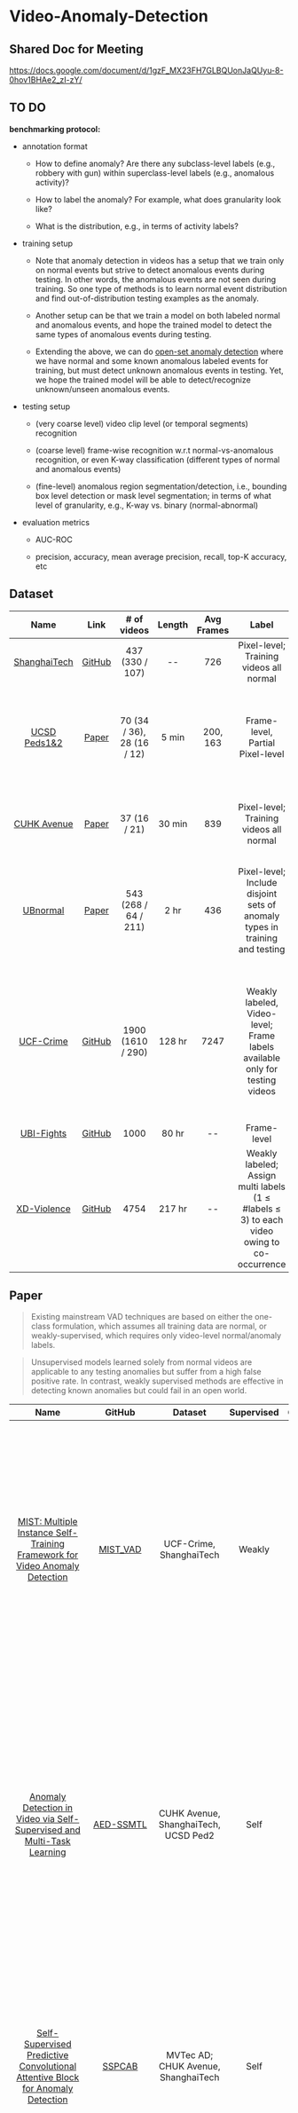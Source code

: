 # Video-Anomaly-Detection

## Shared Doc for Meeting

https://docs.google.com/document/d/1gzF_MX23FH7GLBQUonJaQUyu-8-0hov1BHAe2_zI-zY/

## TO DO

**benchmarking protocol:**

- annotation format

  - How to define anomaly? Are there any subclass-level labels (e.g., robbery with gun) within superclass-level labels (e.g., anomalous activity)?

  - How to label the anomaly? For example, what does granularity look like?

  - What is the distribution, e.g., in terms of activity labels?

- training setup

  - Note that anomaly detection in videos has a setup that we train only on normal events but strive to detect anomalous events during testing. In other words, the anomalous events are not seen during training. So one type of methods is to learn normal event distribution and find out-of-distribution testing examples as the anomaly.

  - Another setup can be that we train a model on both labeled normal and anomalous events, and hope the trained model to detect the same types of anomalous events during testing.

  - Extending the above, we can do [open-set anomaly detection](https://arxiv.org/pdf/2208.11113.pdf) where we have normal and some known anomalous labeled events for training, but must detect unknown anomalous events in testing. Yet, we hope the trained model will be able to detect/recognize unknown/unseen anomalous events.

- testing setup

  - (very coarse level) video clip level (or temporal segments) recognition

  - (coarse level) frame-wise recognition w.r.t normal-vs-anomalous recognition, or even K-way classification (different types of normal and anomalous events)

  - (fine-level) anomalous region segmentation/detection, i.e., bounding box level detection or mask level segmentation; in terms of what level of granularity, e.g., K-way vs. binary (normal-abnormal)

- evaluation metrics

  - AUC-ROC

  - precision, accuracy, mean average precision, recall, top-K accuracy, etc

## Dataset

|   Name   |   Link   |  # of videos  |  Length  | Avg Frames |   Label   |  Anomalies  |
| :------: | :------: | :-----------: | :------: | :------------: | :-------: | :---------: |
| [ShanghaiTech](https://svip-lab.github.io/dataset/campus_dataset.html) | [GitHub](https://github.com/StevenLiuWen/ano_pred_cvpr2018) | 437 (330 / 107) | -- | 726 | Pixel-level; Training videos all normal | 13 scenes, 130 abnormal events |
| [UCSD Peds1&2](http://www.svcl.ucsd.edu/projects/anomaly/dataset.htm) | [Paper](http://www.svcl.ucsd.edu/publications/conference/2010/cvpr2010/cvpr_anomaly_2010.pdf) | 70 (34 / 36), 28 (16 / 12) | 5 min | 200, 163 | Frame-level, Partial Pixel-level | Biker, Skater, Cart, Wheelchair, People walking across a walkway / in the grass|
| [CUHK Avenue](http://www.cse.cuhk.edu.hk/leojia/projects/detectabnormal/dataset.html) | [Paper](https://www.cv-foundation.org/openaccess/content_iccv_2013/papers/Lu_Abnormal_Event_Detection_2013_ICCV_paper.pdf) | 37 (16 / 21) | 30 min | 839 | Pixel-level; Training videos all normal | Strange action, Wrong direction, Abnormal object |
| [UBnormal](https://github.com/lilygeorgescu/UBnormal/) | [Paper](https://openaccess.thecvf.com/content/CVPR2022/papers/Acsintoae_UBnormal_New_Benchmark_for_Supervised_Open-Set_Video_Anomaly_Detection_CVPR_2022_paper.pdf) | 543 (268 / 64 / 211) | 2 hr | 436 | Pixel-level; Include disjoint sets of anomaly types in training and testing | Crawl, Dance, Run injured, Steal, Fight, Sleep, Smoke, Lay down, Car accident, Seizure|
| [UCF-Crime](https://www.crcv.ucf.edu/research/real-world-anomaly-detection-in-surveillance-videos/) | [GitHub](https://github.com/WaqasSultani/AnomalyDetectionCVPR2018) | 1900 (1610 / 290) | 128 hr | 7247 | Weakly labeled, Video-level; Frame labels available only for testing videos | Abuse, Arrest, Arson, Assault, Road Accident, Burglary, Explosion, Fighting, Robbery, Shooting, Stealing, Shoplifting, Vandalism |
| [UBI-Fights](http://socia-lab.di.ubi.pt/EventDetection/) | [GitHub](https://github.com/DegardinBruno/human-self-learning-anomaly) | 1000 | 80 hr | -- | Frame-level | Fight |
| [XD-Violence](https://roc-ng.github.io/XD-Violence/) | [GitHub](https://github.com/Roc-Ng/XDVioDet) | 4754 | 217 hr | -- | Weakly labeled; Assign multi labels (1 ≤ #labels ≤ 3) to each video owing to co-occurrence | Abuse, Car Accident, Explosion, Fighting, Riot, Shooting |

## Paper

>Existing mainstream VAD techniques are based on either the one-class formulation, which assumes all training data are normal, or weakly-supervised, which requires only video-level normal/anomaly labels.

>Unsupervised models learned solely from normal videos are applicable to any testing anomalies but suffer from a high false positive rate. In contrast, weakly supervised methods are effective in detecting known anomalies but could fail in an open world.

|   Name   |  GitHub  |  Dataset  | Supervised |  Grained  |  Details  | Evaluation |
| :------: | :------: | :-------: | :--------: | :-------: | :-------: | :--------: |
| [MIST: Multiple Instance Self-Training Framework for Video Anomaly Detection](https://arxiv.org/pdf/2104.01633.pdf) | [MIST_VAD](https://github.com/fjchange/MIST_VAD) | UCF-Crime, ShanghaiTech | Weakly | Fine | MIST can refine task-specific discriminative representations with only video-level annotations. MIST is composed of 1) a multiple instance clip-level pseudo label generator, and 2) a self-guided attention boosted feature encoder to automatically focus on anomalous regions in frames while extracting task-specific representations. We adopt a self-training scheme to optimize both components and finally obtain a task-specific feature encoder. | AUC-ROC, False Alarm Rate (FAR) |
| [Anomaly Detection in Video via Self-Supervised and Multi-Task Learning](https://arxiv.org/pdf/2011.07491.pdf) | [AED-SSMTL](https://github.com/lilygeorgescu/AED-SSMTL) | CUHK Avenue, ShanghaiTech, UCSD Ped2 | Self | Coarse | No anomalous events when training! Use self-supervised and multi-task learning at the object level. First utilize a pre-trained detector for objects. Then train a 3D CNN by jointly learning multiple proxy tasks: three self-supervised ((i) discrimination of forward/backward moving objects (arrow of time), (ii) discrimination of objects in consecutive/intermittent frames (motion irregularity) and (iii) reconstruction of object-specific appearance information) and one based on knowledge distillation. | Frame-level AUC, Region-based detection criterion (RBDC), Track-based detection criterion (TBDC) |
| [Self-Supervised Predictive Convolutional Attentive Block for Anomaly Detection](https://arxiv.org/pdf/2111.09099.pdf) | [SSPCAB](https://github.com/ristea/sspcab) | MVTec AD; CHUK Avenue, ShanghaiTech | Self | Fine | Only learn from normal training samples, but evaluate on both normal and abnormal test samples. SSPCAB is a novel neural block composed of a masked convolutional layer and a channel attention module, which predicts a masked region in the convolutional receptive field. It's trained in a self-supervised manner, via a reconstruction loss of its own. | AUROC; AUC, RBDC, TBDC |
| [Bayesian Nonparametric Submodular Video Partition for Robust Anomaly Detection](https://arxiv.org/pdf/2203.12840.pdf) | [BN-SVP](https://github.com/ritmininglab/bn-svp) | ShanghaiTech, CUHK Avenue, UCF-Crime | Weakly | Coarse | A Bayesian nonparametric submodularity diversified MIL model for robust video anomaly detection in practical settings that involve outlier and multimodal scenarios. | Frame-level AUC-ROC, Top-k (Avg Top-k) |
| [Generative Cooperative Learning for Unsupervised Video Anomaly Detection](https://arxiv.org/pdf/2203.03962.pdf) | -- | UCF-Crime, ShanghaiTech | Un | Coarse | An unsupervised anomaly detection approach (GCL) using unlabeled training videos, which can be deployed without providing any manual annotations. GCL exploits the low frequency of anomalies towards building a cross-supervision between a generator and a discriminator. Both networks get trained in a cooperative fashion, thereby allowing unsupervised learning. | Frame-level AUC-ROC |
| [Dance with Self-Attention: A New Look of Conditional Random Fields on Anomaly Detection in Videos](https://openaccess.thecvf.com/content/ICCV2021/papers/Purwanto_Dance_With_Self-Attention_A_New_Look_of_Conditional_Random_Fields_ICCV_2021_paper.pdf) | -- | UCF-Crime, ShanghaiTech | Weakly | Coarse | The network learns multi-scale CNN features with a relation-aware feature extractor. Then a CRF is employed to model the relationships of the global and local features with a newly devised self-attention. With such a combination, short- and long-term temporal dependencies across frames can be learned. And a contrastive multi-instance learning scheme can broaden the gap between the normal and abnormal instance. | Frame-level AUC, FAR |
| [A Hybrid Video Anomaly Detection Framework via Memory-Augmented Flow Reconstruction and Flow-Guided Frame Prediction](https://arxiv.org/pdf/2108.06852.pdf) | [HF2-VAD](https://github.com/LiUzHiAn/hf2vad) | UCSD Ped2, CUHK Avenue, ShanghaiTech | Un | Coarse | HF2-VAD is a Hybrid framework that integrates Flow Reconstruction and Frame Prediction. First, network of Multi-Level Memory modules in an Autoencoder with Skip Connections can memorize normal patterns for optical flow reconstruction, so that abnormal events can be identified with larger flow reconstruction errors. Then Conditional Variational Autoencoder captures the correlation between video frame and optical flow, to predict the next frame given several previous frames. Reconstruction can influence prediction quality! | Frame-level AUROC |
| [Weakly-supervised Video Anomaly Detection with Robust Temporal Feature Magnitude Learning](https://arxiv.org/pdf/2101.10030.pdf) | [RTFM](https://github.com/tianyu0207/RTFM) | ShanghaiTech, UCF-Crime, XD-Violence, UCSD Peds | Weakly | Coarse | RTFM learns a temporal feature magnitude mapping function that 1) detects the rare abnormal snippets from videos containing many normal ones, and 2) guarantees a large margin between normal and abnormal snippets. RTFM also adapts dilated convolutions and self-attention mechanisms to capture long- and short-range temporal dependencies. | Frame-level AUC, Average Precision (AP) |
| [Towards Open Set Video Anomaly Detection](https://arxiv.org/pdf/2208.11113.pdf) | [Towards-OpenVAD](https://github.com/YUZ128pitt/Towards-OpenVAD) | XD-Violence, UCF-Crime, ShanghaiTech | Weakly | Coarse | Both known anomalies and novel ones exist in testing! We develop a method for OpenVAD problem by integrating evidential deep learning and normalizing flows into a MIL framework. It inherits advantages of both unsupervised NFs and weakly-supervised MIL framework. | AUC-ROC, AUC-PR |
| [Self-Supervised Sparse Representation for Video Anomaly Detection](https://www.ecva.net/papers/eccv_2022/papers_ECCV/papers/136730727.pdf) | [S3R](https://github.com/louisYen/S3R) | ShanghaiTech, UCF-Crime, XD-Violence | Weakly | Coarse | S3R framework models the feature-level anomaly through the offline trained dictionary and self-supervised learning. With the learned dictionary, S3R facilitates two coupled modules, en-Normal (reconstruct normal-event features) and de-Normal (filter out the normal-event features). The self-supervised techniques also enable generating samples of pseudo normal/anomaly to train the anomaly detector. | Frame-level AUC, Average Precision (AP) |
| [Video Anomaly Detection by Solving Decoupled Spatio-Temporal Jigsaw Puzzles](https://arxiv.org/pdf/2207.10172.pdf) | [Jigsaw-VAD](https://github.com/gdwang08/Jigsaw-VAD) | UCSD Ped2, CUHK Avenue, ShanghaiTech | Self | Fine | Solve spatio-temporal jigsaw puzzles, which is cast as a multi-label fine-grained classification problem. Our advantages: 1) spatio-temporal jigsaw puzzles are decoupled in terms of spatial and temporal dimensions, responsible for capturing highly discriminative appearance and motion features, respectively; 2) full permutations are used to provide abundant jigsaw puzzles, allowing the network to distinguish subtle spatio-temporal differences between normal and abnormal; and 3) the pretext task is tackled in an end-to-end manner without relying on pre-trained models. | Frame-level AUROC |
| [CLAWS: Clustering Assisted Weakly Supervised Learning with Normalcy Suppression for Anomalous Event Detection](https://arxiv.org/pdf/2011.12077.pdf) | [CLAWS](https://github.com/xaggi/claws_eccv) | UCF-Crime, ShanghaiTech | Weakly | Coarse | Contribution: 1) a random batch based training procedure to reduce inter-batch correlation, 2) a normalcy suppression mechanism to minimize anomaly scores of the normal regions of a video by taking into account the overall information available in one training batch, and 3) a clustering distance based loss to contribute towards mitigating the label noise and to produce better anomaly representations by encouraging our model to generate distinct normal and anomalous clusters. | Frame-level AUC, False Alarm Rate (FAR) |
| [Few-shot Scene-adaptive Anomaly Detection](https://arxiv.org/pdf/2007.07843.pdf) | [Few-shot Scene-adaptive](https://github.com/yiweilu3/Few-shot-Scene-adaptive-Anomaly-Detection) | ShanghaiTech, UCF-Crime, UCSD Peds, CUHK Avenue, UR Fall | Un | Coarse | Given a few frames captured from a previously unseen scene, try to produce an anomaly detection model specifically adapted to this scene. During meta-training, we have access to videos from multiple scenes. We use these videos to construct a collection of tasks, where each task is a few-shot scene-adaptive anomaly detection task. | AUC-ROC |
| [Clustering Driven Deep Autoencoder for Video Anomaly Detection](https://cse.buffalo.edu/~jsyuan/papers/2020/ECCV2020-2341-CameraReady.pdf) | -- | UCSD Ped2, CUHK Avenue, ShanghaiTech | Un | Coarse | We design a convolution autoencoder architecture to separately capture spatial and temporal informative representation. The spatial part reconstructs the last individual frame, while the temporal part takes consecutive frames as input and RGB difference as output to simulate the generation of optical flow. Besides, we design a deep k-means cluster to force the appearance and the motion encoder to extract common factors of variation within the dataset. We use both reconstruction error and cluster distance to evaluate the anomaly. | Frame-level AUC-ROC |
| [Few-Shot Fast-Adaptive Anomaly Detection](https://openreview.net/pdf?id=bAE1y8wG-ng) | -- | MVTec AD; ShanghaiTech, UCSD Peds, CUHK Avenue | Un | Fine | Energy Based Model (EBM) learns to associate low energies to correct values and higher energies to incorrect values. At its core, the EBM employs Langevin Dynamics (LD) in generating these incorrect samples based on an iterative optimization procedure, alleviating the intractable problem of modeling the world of anomalies. Then, in order to avoid training an anomaly detector for every task, we utilize an adaptive sparse coding layer. This update of the sparse coding layer needs to be achievable with just a few shots. A meta learning scheme simulates such a few shot setting during training. | mIoU; Frame-level AUC-ROC |
| [Attribute-based Representations for Accurate and Interpretable Video Anomaly Detection](https://arxiv.org/pdf/2212.00789.pdf) | [Accurate-Interpretable-VAD](https://github.com/talreiss/Accurate-Interpretable-VAD) | UCSD Ped2, CUHK Avenue, ShanghaiTech | Self | Coarse | In every frame, we represent each object using velocity and pose representations, which is followed by density-based anomaly scoring. Combine interpretable attribute-based representations with implicit deep representation. | Frame-level AUROC |
| [Real-world Video Anomaly Detection by Extracting Salient Features in Videos](https://arxiv.org/pdf/2209.06435.pdf) | -- | UCF-Crime, ShanghaiTech, XD-Violence | Weakly | Coarse | While it is indeed important to learn all segments together, the temporal orders are irrelevant to high accuracy. So do not use MIL framework, but instead use a lightweight model with a self-attention mechanism to automatically extract features that are important for determining normal/abnormal from all input segments. | Frame-level AUC-ROC, Average Precision (AP) |

## Performance Comparison

### UCF-Crime

|   Model   | Conference | Supervised |  Feature  |  AUC (%)  |  FAR (%)  |
| :-------: | :--------: | :--------: | :-------: | :-------: | :-------: |
| [MIST](https://arxiv.org/pdf/2104.01633.pdf) | CVPR 21 | Weakly | I3D RGB | 82.30 | 0.13 |
| [BN-SVP](https://arxiv.org/pdf/2203.12840.pdf) | CVPR 22 | Weakly | I3D | 83.39 | -- |
| [GCL](https://arxiv.org/pdf/2203.03962.pdf) | CVPR 22 | Un | ResNext | 71.04 | -- |
| [CRF](https://openaccess.thecvf.com/content/ICCV2021/papers/Purwanto_Dance_With_Self-Attention_A_New_Look_of_Conditional_Random_Fields_ICCV_2021_paper.pdf) | ICCV 21 | Weakly | Relation-aware RGB | 85.00 | 0.024 |
| [RTFM](https://arxiv.org/pdf/2101.10030.pdf) | ICCV 21 | Weakly | I3D RGB | 84.30 | -- |
| [CLAWS](https://arxiv.org/pdf/2011.12077.pdf) | ECCV 20 | Weakly | C3D RGB | 83.03 | -- |
| [OpenVAD](https://arxiv.org/pdf/2208.11113.pdf) | ECCV 22 | Weakly | -- | 80.14 | -- |
| [S3R](https://www.ecva.net/papers/eccv_2022/papers_ECCV/papers/136730727.pdf) | ECCV 22 | Weakly | I3D | 85.99 | -- |
| [Real-World](https://arxiv.org/pdf/2209.06435.pdf) | ICIP 22 | Weakly | I3D RGB | 84.91 | -- |

### ShanghaiTech

|   Model   | Conference | Supervised |  Feature  |  AUC (%)  |  FAR (%)  |
| :-------: | :--------: | :--------: | :-------: | :-------: | :-------: |
| [MIST](https://arxiv.org/pdf/2104.01633.pdf) | CVPR 21 | Weakly | I3D RGB | 94.83 | 0.05 |
| [SSMTL](https://arxiv.org/pdf/2011.07491.pdf) | CVPR 21 | Self | -- | 83.5 | -- |
| [SSPCAB](https://arxiv.org/pdf/2111.09099.pdf) | CVPR 22 | Self | -- | Micro 83.6, Macro 89.5 | -- |
| [BN-SVP](https://arxiv.org/pdf/2203.12840.pdf) | CVPR 22 | Weakly | C3D | 96.00 | -- |
| [GCL](https://arxiv.org/pdf/2203.03962.pdf) | CVPR 22 | Un | ResNext | 78.93 | -- |
| [CRF](https://openaccess.thecvf.com/content/ICCV2021/papers/Purwanto_Dance_With_Self-Attention_A_New_Look_of_Conditional_Random_Fields_ICCV_2021_paper.pdf) | ICCV 21 | Weakly | Relation-aware RGB | 96.85 | 0.004 |
| [HF2-VAD](https://arxiv.org/pdf/2108.06852.pdf) | ICCV 21 | Un | -- | 76.2 | -- |
| [RTFM](https://arxiv.org/pdf/2101.10030.pdf) | ICCV 21 | Weakly | I3D RGB | 97.21 | -- |
| [CLAWS](https://arxiv.org/pdf/2011.12077.pdf) | ECCV 20 | Weakly | C3D RGB | 89.67 | 0.12 |
| [Few-Shot](https://arxiv.org/pdf/2007.07843.pdf) | ECCV 20 | Un | -- | 77.9 | -- |
| [Cluster](https://cse.buffalo.edu/~jsyuan/papers/2020/ECCV2020-2341-CameraReady.pdf) | ECCV 20 | Un | -- | 73.3 | -- |
| [OpenVAD](https://arxiv.org/pdf/2208.11113.pdf) | ECCV 22 | Weakly | -- | 93.99 | -- |
| [S3R](https://www.ecva.net/papers/eccv_2022/papers_ECCV/papers/136730727.pdf) | ECCV 22 | Weakly | I3D | 97.48 | -- |
| [Jigsaw](https://arxiv.org/pdf/2207.10172.pdf) | ECCV 22 | Self | -- | 84.3 | -- |
| [Accurate-Interpretable](https://arxiv.org/pdf/2212.00789.pdf) | -- | Self | -- | Micro 85.9, Macro 89.6 | -- |
| [Real-World](https://arxiv.org/pdf/2209.06435.pdf) | ICIP 22 | Weakly | I3D RGB | 95.72 | -- |

### CUHK Avenue

|   Model   | Conference | Supervised |  Feature  |  AUC (%)  |
| :-------: | :--------: | :--------: | :-------: | :-------: |
| [SSMTL](https://arxiv.org/pdf/2011.07491.pdf) | CVPR 21 | Self | -- | 86.9 |
| [SSPCAB](https://arxiv.org/pdf/2111.09099.pdf) | CVPR 22 | Self | -- | Micro 92.9, Macro 93.5 |
| [BN-SVP](https://arxiv.org/pdf/2203.12840.pdf) | CVPR 22 | Weakly | C3D | 80.87 |
| [HF2-VAD](https://arxiv.org/pdf/2108.06852.pdf) | ICCV 21 | Un | -- | 91.1 |
| [Few-Shot](https://arxiv.org/pdf/2007.07843.pdf) | ECCV 20 | Un | -- | 85.8 |
| [Cluster](https://cse.buffalo.edu/~jsyuan/papers/2020/ECCV2020-2341-CameraReady.pdf) | ECCV 20 | Un | -- | 86.0 |
| [Jigsaw](https://arxiv.org/pdf/2207.10172.pdf) | ECCV 22 | Self | -- | 92.2 |
| [Accurate-Interpretable](https://arxiv.org/pdf/2212.00789.pdf) | -- | Self | -- | Micro 93.3, Macro 96.2 |

### UCSD Ped2

|   Model   | Conference | Supervised |  Feature  |  AUC (%)  |
| :-------: | :--------: | :--------: | :-------: | :-------: |
| [SSMTL](https://arxiv.org/pdf/2011.07491.pdf) | CVPR 21 | Self | -- | 92.4 |
| [HF2-VAD](https://arxiv.org/pdf/2108.06852.pdf) | ICCV 21 | Un | -- | 99.3 |
| [RTFM](https://arxiv.org/pdf/2101.10030.pdf) | ICCV 21 | Weakly | I3D RGB | 98.6 |
| [Few-Shot](https://arxiv.org/pdf/2007.07843.pdf) | ECCV 20 | Un | -- | 96.2 |
| [Cluster](https://cse.buffalo.edu/~jsyuan/papers/2020/ECCV2020-2341-CameraReady.pdf) | ECCV 20 | Un | -- | 96.5 |
| [Jigsaw](https://arxiv.org/pdf/2207.10172.pdf) | ECCV 22 | Self | -- | 99.0 |
| [Accurate-Interpretable](https://arxiv.org/pdf/2212.00789.pdf) | -- | Self | -- | Micro 99.1, Macro 99.9 |

### XD-Violence

|   Model   | Conference | Supervised |  Feature  |  AP (%)  |
| :-------: | :--------: | :--------: | :-------: | :------: |
| [RTFM](https://arxiv.org/pdf/2101.10030.pdf) | ICCV 21 | Weakly | I3D RGB | 77.81 |
| [OpenVAD](https://arxiv.org/pdf/2208.11113.pdf) | ECCV 22 | Weakly | -- | AUC-PR (%): 69.61 |
| [S3R](https://www.ecva.net/papers/eccv_2022/papers_ECCV/papers/136730727.pdf) | ECCV 22 | Weakly | I3D | 80.26 |
| [Real-World](https://arxiv.org/pdf/2209.06435.pdf) | ICIP 22 | Weakly | I3D RGB + VGGish | 82.89 |
